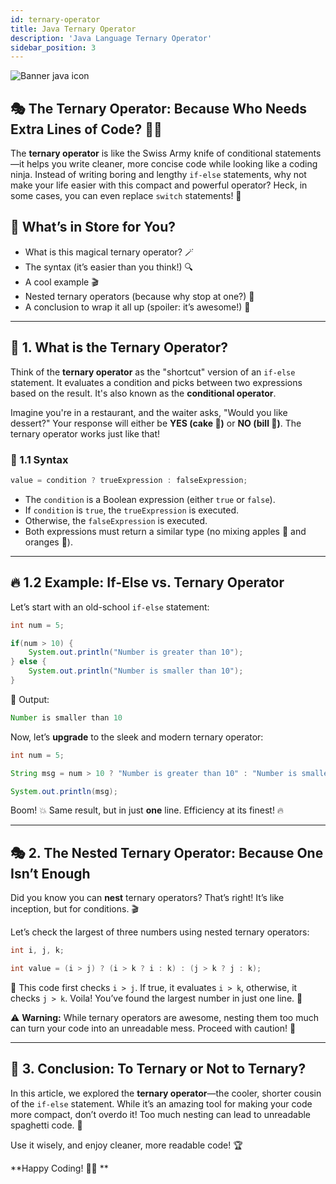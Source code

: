 ```yaml
---
id: ternary-operator
title: Java Ternary Operator
description: 'Java Language Ternary Operator'
sidebar_position: 3
---
```

![Banner java icon](@site/static/img/kits/java/banner-java-icon.png)

## 🎭 The Ternary Operator: Because Who Needs Extra Lines of Code? 🤹‍♂️

The **ternary operator** is like the Swiss Army knife of conditional statements—it helps you write cleaner, more concise code while looking like a coding ninja. Instead of writing boring and lengthy `if-else` statements, why not make your life easier with this compact and powerful operator? Heck, in some cases, you can even replace `switch` statements! 🎯

## 📖 What’s in Store for You?

- What is this magical ternary operator? 🪄
- The syntax (it’s easier than you think!) 🔍
- A cool example 🎬
- Nested ternary operators (because why stop at one?) 🤯
- A conclusion to wrap it all up (spoiler: it’s awesome!) 🏁

---

## 🤔 1. What is the Ternary Operator?

Think of the **ternary operator** as the "shortcut" version of an `if-else` statement. It evaluates a condition and picks between two expressions based on the result. It's also known as the **conditional operator**.

Imagine you're in a restaurant, and the waiter asks, "Would you like dessert?" Your response will either be **YES (cake 🍰)** or **NO (bill 🧾)**. The ternary operator works just like that!

### 🎯 1.1 Syntax

```java
value = condition ? trueExpression : falseExpression;
```

- The `condition` is a Boolean expression (either `true` or `false`).
- If `condition` is `true`, the `trueExpression` is executed.
- Otherwise, the `falseExpression` is executed.
- Both expressions must return a similar type (no mixing apples 🍏 and oranges 🍊).

---

## 🔥 1.2 Example: If-Else vs. Ternary Operator

Let’s start with an old-school `if-else` statement:

```java
int num = 5;

if(num > 10) {
    System.out.println("Number is greater than 10");
} else {
    System.out.println("Number is smaller than 10");
}
```

👀 Output:

```java
Number is smaller than 10
```

Now, let’s **upgrade** to the sleek and modern ternary operator:

```java
int num = 5;

String msg = num > 10 ? "Number is greater than 10" : "Number is smaller than 10";

System.out.println(msg);
```

Boom! 💥 Same result, but in just **one** line. Efficiency at its finest! 🔥

---

## 🎭 2. The Nested Ternary Operator: Because One Isn’t Enough

Did you know you can **nest** ternary operators? That’s right! It’s like inception, but for conditions. 🎬

Let’s check the largest of three numbers using nested ternary operators:

```java
int i, j, k;

int value = (i > j) ? (i > k ? i : k) : (j > k ? j : k);
```

🚀 This code first checks `i > j`. If true, it evaluates `i > k`, otherwise, it checks `j > k`. Voila! You’ve found the largest number in just one line. 🎯

⚠️ **Warning:** While ternary operators are awesome, nesting them too much can turn your code into an unreadable mess. Proceed with caution! 🛑

---

## 🎉 3. Conclusion: To Ternary or Not to Ternary?

In this article, we explored the **ternary operator**—the cooler, shorter cousin of the `if-else` statement. While it’s an amazing tool for making your code more compact, don’t overdo it! Too much nesting can lead to unreadable spaghetti code. 🍝

Use it wisely, and enjoy cleaner, more readable code! 🏆

**Happy Coding! 🚀😃 **
